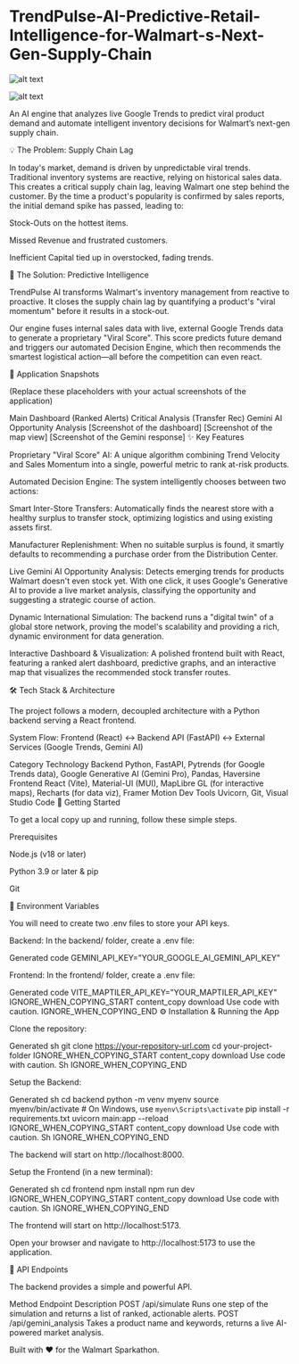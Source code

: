 # TrendPulse-AI-Predictive-Retail-Intelligence-for-Walmart-s-Next-Gen-Supply-Chain

![alt text](https://img.shields.io/badge/Walmart-Sparkathon-blue.svg)


![alt text](https://img.shields.io/badge/status-complete-success.svg)

An AI engine that analyzes live Google Trends to predict viral product demand and automate intelligent inventory decisions for Walmart’s next-gen supply chain.

💡 The Problem: Supply Chain Lag

In today's market, demand is driven by unpredictable viral trends. Traditional inventory systems are reactive, relying on historical sales data. This creates a critical supply chain lag, leaving Walmart one step behind the customer. By the time a product's popularity is confirmed by sales reports, the initial demand spike has passed, leading to:

Stock-Outs on the hottest items.

Missed Revenue and frustrated customers.

Inefficient Capital tied up in overstocked, fading trends.

🚀 The Solution: Predictive Intelligence

TrendPulse AI transforms Walmart's inventory management from reactive to proactive. It closes the supply chain lag by quantifying a product's "viral momentum" before it results in a stock-out.

Our engine fuses internal sales data with live, external Google Trends data to generate a proprietary "Viral Score". This score predicts future demand and triggers our automated Decision Engine, which then recommends the smartest logistical action—all before the competition can even react.

📸 Application Snapshots

(Replace these placeholders with your actual screenshots of the application)

Main Dashboard (Ranked Alerts)	Critical Analysis (Transfer Rec)	Gemini AI Opportunity Analysis
[Screenshot of the dashboard]	[Screenshot of the map view]	[Screenshot of the Gemini response]
✨ Key Features

Proprietary "Viral Score" AI: A unique algorithm combining Trend Velocity and Sales Momentum into a single, powerful metric to rank at-risk products.

Automated Decision Engine: The system intelligently chooses between two actions:

Smart Inter-Store Transfers: Automatically finds the nearest store with a healthy surplus to transfer stock, optimizing logistics and using existing assets first.

Manufacturer Replenishment: When no suitable surplus is found, it smartly defaults to recommending a purchase order from the Distribution Center.

Live Gemini AI Opportunity Analysis: Detects emerging trends for products Walmart doesn't even stock yet. With one click, it uses Google's Generative AI to provide a live market analysis, classifying the opportunity and suggesting a strategic course of action.

Dynamic International Simulation: The backend runs a "digital twin" of a global store network, proving the model's scalability and providing a rich, dynamic environment for data generation.

Interactive Dashboard & Visualization: A polished frontend built with React, featuring a ranked alert dashboard, predictive graphs, and an interactive map that visualizes the recommended stock transfer routes.

🛠️ Tech Stack & Architecture

The project follows a modern, decoupled architecture with a Python backend serving a React frontend.

System Flow:
Frontend (React) ↔ Backend API (FastAPI) ↔ External Services (Google Trends, Gemini AI)

Category	Technology
Backend	Python, FastAPI, Pytrends (for Google Trends data), Google Generative AI (Gemini Pro), Pandas, Haversine
Frontend	React (Vite), Material-UI (MUI), MapLibre GL (for interactive maps), Recharts (for data viz), Framer Motion
Dev Tools	Uvicorn, Git, Visual Studio Code
🏁 Getting Started

To get a local copy up and running, follow these simple steps.

Prerequisites

Node.js (v18 or later)

Python 3.9 or later & pip

Git

🔑 Environment Variables

You will need to create two .env files to store your API keys.

Backend: In the backend/ folder, create a .env file:

Generated code
GEMINI_API_KEY="YOUR_GOOGLE_AI_GEMINI_API_KEY"


Frontend: In the frontend/ folder, create a .env file:

Generated code
VITE_MAPTILER_API_KEY="YOUR_MAPTILER_API_KEY"
IGNORE_WHEN_COPYING_START
content_copy
download
Use code with caution.
IGNORE_WHEN_COPYING_END
⚙️ Installation & Running the App

Clone the repository:

Generated sh
git clone https://your-repository-url.com
cd your-project-folder
IGNORE_WHEN_COPYING_START
content_copy
download
Use code with caution.
Sh
IGNORE_WHEN_COPYING_END

Setup the Backend:

Generated sh
cd backend
python -m venv myenv
source myenv/bin/activate  # On Windows, use `myenv\Scripts\activate`
pip install -r requirements.txt
uvicorn main:app --reload
IGNORE_WHEN_COPYING_START
content_copy
download
Use code with caution.
Sh
IGNORE_WHEN_COPYING_END

The backend will start on http://localhost:8000.

Setup the Frontend (in a new terminal):

Generated sh
cd frontend
npm install
npm run dev
IGNORE_WHEN_COPYING_START
content_copy
download
Use code with caution.
Sh
IGNORE_WHEN_COPYING_END

The frontend will start on http://localhost:5173.

Open your browser and navigate to http://localhost:5173 to use the application.

📝 API Endpoints

The backend provides a simple and powerful API.

Method	Endpoint	Description
POST	/api/simulate	Runs one step of the simulation and returns a list of ranked, actionable alerts.
POST	/api/gemini_analysis	Takes a product name and keywords, returns a live AI-powered market analysis.

Built with ❤️ for the Walmart Sparkathon.
